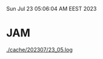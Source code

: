 Sun Jul 23 05:06:04 AM EEST 2023
# JAM
<a href='./cache/202307/23_05.log'>./cache/202307/23_05.log</a>
